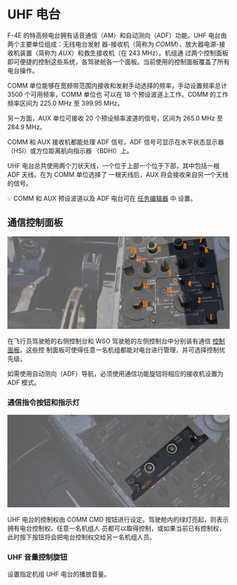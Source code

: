 # UHF 电台

F-4E 的特高频电台拥有话音通信（AM）和自动测向（ADF）功能。UHF 电台由两个主要单位组成：无线电台发射
器-接收机（简称为 _COMM_）、放大器电源-接收机装置（简称为 _AUX_）和救生接收机（在 243 MHz）。机组通
过两个控制面板即可便捷的控制这些系统，各驾驶舱各一个面板。当前使用的控制面板覆盖了所有电台操作。

COMM 单位能够在宽频带范围内接收和发射手动选择的频率，手动设置频率总计 3500 个可用频率，COMM 单位也
可以在 18 个预设波道上工作。COMM 的工作频率区间为 225.0 MHz 至 399.95 MHz。

另一方面，AUX 单位可接收 20 个预设频率波道的信号，区间为 265.0 MHz 至 284.9 MHz。

COMM 和 AUX 接收机都能处理 ADF 信号，ADF 信号可显示在水平状态显示器（HSI）或方位距离航向指示器
（BDHI）上。

UHF 电台总共使用两个刀状天线，一个位于上部一个位于下部，其中包括一根 ADF 天线。在为 COMM 单位选择了
一根天线后，AUX 将会接收来自另一个天线的信号。

💡 COMM 和 AUX 预设波道以及 ADF 电台可在 [任务编辑器](../../dcs/mission_editor.md#radio-options) 中
设置。

## 通信控制面板

![pilot_uhf_control_panel](../../img/pilot_comm_control_panel.jpg)

在飞行员驾驶舱的右侧控制台和 WSO 驾驶舱的左侧控制台中分别装有通信
[控制面板](../../cockpit/pilot/right_console/front_section.md#communication-control-panel)。这些控
制面板可使得任意一名机组都能对电台进行管理，并可选择控制优先级。

如需使用自动测向（ADF）导航，必须使用通信功能旋钮将相应的接收机设置为 ADF 模式。

### 通信指令按钮和指示灯

![pilot_uhf_command_and_light](../../img/pilot_uhf_comm_command.jpg)

UHF 电台的控制权由 COMM CMD 按钮进行设定。驾驶舱内的绿灯亮起，则表示拥有电台控制权。任意一名机组人
员都可以取得控制，或如果当前已有控制权，此时按下按钮将会把电台控制权交给另一名机组人员。

### UHF 音量控制旋钮

设置指定机组 UHF 电台的播放音量。
